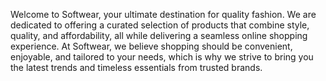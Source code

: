 Welcome to Softwear, your ultimate destination for quality fashion. We are dedicated to offering a curated selection of products that combine style, quality, and affordability, all while delivering a seamless online shopping experience. At Softwear, we believe shopping should be convenient, enjoyable, and tailored to your needs, which is why we strive to bring you the latest trends and timeless essentials from trusted brands.
